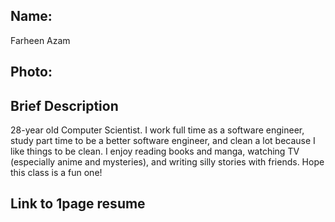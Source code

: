 ## Name:
Farheen Azam

## Photo:

## Brief Description
28-year old Computer Scientist. I work full time as a software engineer, study part time to be a better software engineer, and clean a lot because I like things to be clean. I enjoy reading books and manga, watching TV (especially anime and mysteries), and writing silly stories with friends. Hope this class is a fun one!

## Link to 1page resume
